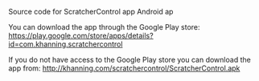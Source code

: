 Source code for ScratcherControl app Android ap

You can download the app through the Google Play store:
https://play.google.com/store/apps/details?id=com.khanning.scratchercontrol

If you do not have access to the Google Play store you can download the app from:
http://khanning.com/scratchercontrol/ScratcherControl.apk
